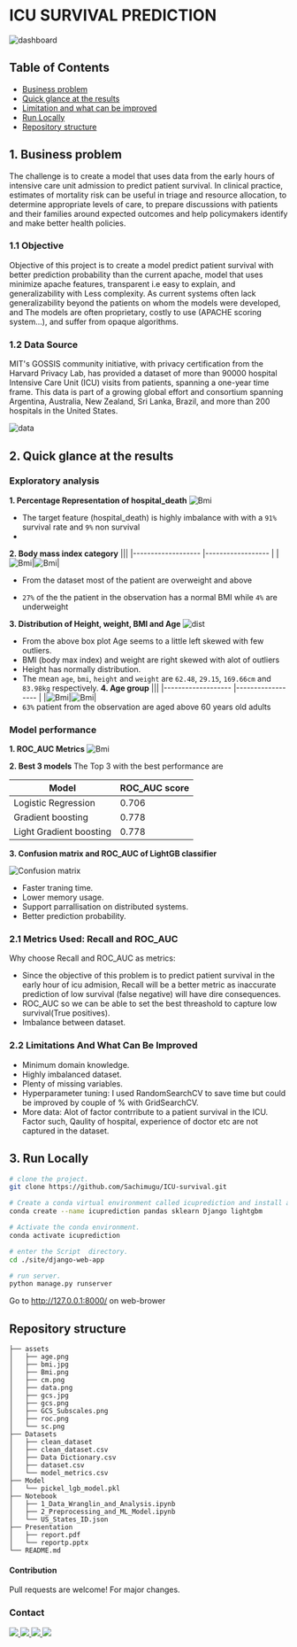 # ICU SURVIVAL PREDICTION
![dashboard](assets/sc.png)
## Table of Contents

  - [Business problem](#business-problem)
  - [Quick glance at the results](#quick-glance-at-the-results)
  - [Limitation and what can be improved](#limitation-and-what-can-be-improved)
  - [Run Locally](#run-locally)
  - [Repository structure](#repository-structure)

## 1. Business problem
<a name = "intro"></a>
The challenge is to create a model that uses data from the early hours of intensive care unit admission to predict patient survival. In clinical practice, estimates of mortality risk can be useful in triage and resource allocation, to determine appropriate levels of care, to prepare discussions with patients and their families around expected outcomes and help policymakers identify and make better health policies.

### 1.1 Objective
Objective of this project is to create a model predict patient survival with better prediction probability than the current apache, model that uses minimize apache features, transparent i.e easy to explain, and generalizability with Less complexity. As current systems often lack generalizability beyond the patients on whom the models were developed, and The models are often proprietary, costly to use (APACHE scoring system...), and suffer from opaque algorithms.

### 1.2 Data Source
MIT's GOSSIS community initiative, with privacy certification from the Harvard Privacy Lab, has provided a dataset of more than  90000 hospital Intensive Care Unit (ICU) visits from patients, spanning a one-year time frame. This data is part of a growing global effort and consortium spanning Argentina, Australia, New Zealand, Sri Lanka, Brazil, and more than 200 hospitals in the United States.

![data](assets/data.png)


## 2. Quick glance at the results
### Exploratory analysis
**1. Percentage Representation of hospital_death**
![Bmi](assets/eda_ps.png)
- The target feature (hospital_death) is highly imbalance with with a ```91%``` survival rate and ```9%``` non survival
- 
**2. Body mass index category**
|||
|-------------------	    |------------------	|
|![Bmi](assets/bmi.jpg)|![Bmi](assets/eda_bmi.png)|
- From the  dataset most of the patient are overweight and above

- ```27%``` of the the patient in the observation has a normal BMI while ```4%``` are underweight

**3. Distribution of Height, weight, BMI and Age**
![dist](assets/eda_ds.png)
- From the above box plot Age seems to a little left skewed with few outliers.
- BMI (body max index) and weight  are right skewed with alot of outliers
- Height has normally distribution. 
- The mean ```age```, ```bmi```, ```height``` and ```weight```  are ```62.48```, ```29.15```, ```169.66cm``` and ```83.98kg``` respectively.
**4. Age group**
|||
|-------------------	    |------------------	|
|![Bmi](assets/age.png)|![Bmi](assets/eda_age.png)|
- ```63%``` patient from the observation are aged above 60 years old adults
### Model performance
**1. ROC_AUC Metrics**
![Bmi](assets/pf.png)

**2. Best 3 models**
The Top 3 with the best performance are

| Model     	            | ROC_AUC score 	    |
|-------------------	    |------------------	|
| Logistic Regression   	| 0.706            |
| Gradient boosting    	  | 0.778	            |
| Light Gradient boosting       | 0.778            |


**3. Confusion matrix and ROC_AUC of LightGB classifier**

![Confusion matrix](assets/cs_auc.png)

- Faster traning time.
- Lower memory usage.
- Support parrallisation on distributed systems.
- Better prediction probability.

### 2.1 Metrics Used: Recall and ROC_AUC
Why choose Recall and ROC_AUC as metrics:
  - Since the objective of this problem is to  predict patient survival in the early hour of icu admision, Recall will be a better metric as inaccurate prediction of low survival (false negative) will have dire consequences.
  - ROC_AUC so we can be able to set the best threashold to capture low survival(True positives).
  - Imbalance between dataset.
### 2.2 Limitations And What Can Be Improved
- Minimum domain knowledge.
- Highly imbalanced dataset.
- Plenty of missing variables.
- Hyperparameter tuning: I used RandomSearchCV to save time but could be improved by couple of % with GridSearchCV.
- More data: Alot of factor contrribute to a patient survival in the ICU. Factor such, Qaulity of hospital, experience of doctor etc are not captured in the dataset. 

## 3. Run Locally
```bash
# clone the project.
git clone https://github.com/Sachimugu/ICU-survival.git
```
```bash
# Create a conda virtual environment called icuprediction and install all the packages.
conda create --name icuprediction pandas sklearn Django lightgbm
```
```bash
# Activate the conda environment.
conda activate icuprediction
```
```bash
# enter the Script  directory.
cd ./site/django-web-app
```
```bash
# run server.
python manage.py runserver
```
Go to http://127.0.0.1:8000/ on web-brower
## Repository structure
```
├── assets
│   ├── age.png
│   ├── bmi.jpg
│   ├── Bmi.png
│   ├── cm.png
│   ├── data.png
│   ├── gcs.jpg
│   ├── gcs.png
│   ├── GCS_Subscales.png
│   ├── roc.png
│   └── sc.png
├── Datasets
│   ├── clean_dataset
│   ├── clean_dataset.csv
│   ├── Data Dictionary.csv
│   ├── dataset.csv
│   └── model_metrics.csv
├── Model
│   └── pickel_lgb_model.pkl
├── Notebook
│   ├── 1_Data_Wranglin_and_Analysis.ipynb
│   ├── 2_Preprocessing_and_ML_Model.ipynb
│   └── US_States_ID.json
├── Presentation
│   ├── report.pdf
│   └── reportp.pptx
└── README.md
```
#### Contribution
Pull requests are welcome! For major changes.

### Contact
<a href="mailto:sachimugu@gmail.com"> ![](https://img.shields.io/badge/Microsoft_Outlook-0078D4?style=for-the-badge&logo=microsoft-outlook&logoColor=white) </a>
<a href="https://www.linkedin.com/in/achimugu-a-79aa8a18a/"> ![](https://img.shields.io/badge/LinkedIn-0077B5?style=for-the-badge&logo=linkedin&logoColor=white) </a>
<a href="https://twitter.com/achimugu_a"> ![](https://img.shields.io/badge/Twitter-1DA1F2?style=for-the-badge&logo=twitter&logoColor=white) </a>
<a href="https://medium.com/@sachimugu"> ![](https://img.shields.io/badge/Medium-12100E?style=for-the-badge&logo=medium&logoColor=white) </a>

